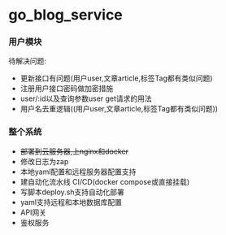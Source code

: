 # go_blog_service

### 用户模块
待解决问题:
* 更新接口有问题(用户user,文章article,标签Tag都有类似问题)
* 注册用户接口密码做加密措施
* user/:id以及查询参数user  get请求的用法
* 用户名去重逻辑((用户user,文章article,标签Tag都有类似问题))

### 整个系统
* ~~部署到云服务器,上nginx和docker~~
* 修改日志为zap
* 本地yaml配置和远程服务器配置支持
* 建自动化流水线  CI/CD(docker  compose或直接挂载)
* 写脚本deploy.sh支持自动化部署
* yaml支持远程和本地数据库配置
* API网关  
* 鉴权服务   



 

